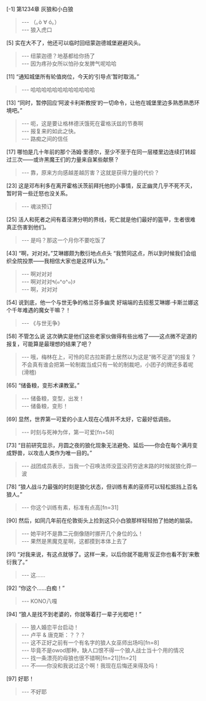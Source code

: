 
[-1] 第1234章 灰狼和小白狼
>--- （｡ò ∀ ó｡）<br>
>--- 狼入虎口<br>

[5] 实在大不了，他还可以临时回纽蒙迦德城堡避避风头。
>--- 纽蒙迦德？地基都给你扬了<br>
>--- 因为疼孙女所以怕孙女发脾气呢哈哈<br>

[11] “通知城堡所有轮值岗位，今天的‘引导点’暂时取消。”
>--- 哈哈哈哈哈哈哈哈哈哈哈哈<br>

[13] “同时，暂停回应‘阿波卡利斯教授’的一切命令，让他在城堡里边多熟悉熟悉环境吧。”
>--- 呃，这是要让格林德沃饿死在霍格沃兹的节奏啊<br>
>--- 报复来的如此之快。<br>
>--- 路痴之间的信任<br>

[17] 哪怕是几十年前的那个汤姆·里德尔，至少不至于在同一层楼里边连续打转超过三次——或许黑魔王们的力量来自某些献祭？
>--- 靠，原来方向感越差越厉害？这就是获得力量的代价？<br>

[23] 这是邓布利多在离开霍格沃茨前拜托他的小事情，反正幽灵几乎不死不灭，暂时背一些迁怒也没关系。
>--- 魂淡预订<br>

[25] 活人和死者之间有着泾渭分明的界线，死亡就是他们最好的盔甲，生者很难真正伤害到他们。
>--- 是吗？那这一个月你不要吃饭了<br>

[43] “啊，对对对。”艾琳娜颇为敷衍地点点头 “我赞同这点，所以到时候我们会组织全院投票——我相信大家也是这样认为。”
>--- 啊对对对<br>
>--- 啊对对对٩(๑^o^๑)۶<br>
>--- 啊，对对对<br>

[54] 说到底，他一个与世无争的格兰芬多幽灵 好端端的去招惹艾琳娜·卡斯兰娜这个千年难遇的魔女干嘛？！
>--- 《与世无争》<br>

[58] 不管怎么说 这次确实是他们这些老家伙做得有些出格了——这点微不足道的报复，可能算是最理想的结果了吧？
>--- 哦，梅林在上，可怜的尼古拉斯爵士居然以为这是“微不足道”的报复？不会真有谁会把第一轮制裁当成只有一轮的制裁吧，小团子的牌还多着呢(滑稽)<br>

[65] “储备粮，变形术课教室。”
>--- 储备粮，变型，出发！<br>
>--- 储备粮，变形！<br>

[69] 显然，世界第一可爱的小主人现在心情并不太好，它最好低调些。
>--- 时刻与死神为伴，第一可爱[fn=58]<br>

[73] “目前研究显示，月圆之夜的狼化现象无法避免、延后——你会在每个满月变成野兽，以攻击人类作为唯一目的。”
>--- 战团成员表示，当我一个召唤法师没蓝没药穷途末路的时候就狼化莽一波<br>

[78] “狼人战斗力最强的时刻是狼化状态，但训练有素的巫师可以轻松抵挡上百名狼人。”
>--- 你这个训练有素，标准有点高[fn=31]<br>

[90] 然后，如同几年前在伦敦街头上捡到这只小白狼那样轻轻拍了拍她的脑袋。
>--- 她平时不是靠二元倒像随时挪开几个身位的么！<br>
>--- 果然是黑魔克星啊，这都摸到本体上去了<br>

[91] “对我来说，有这点就够了。这样一来，以后你就不能用‘反正你也看不到’来敷衍我了。”
>--- 这……<br>

[92] “你这个……白痴！”
>--- KONO八嘎<br>

[94] “狼人是找不到老婆的，你就等着打一辈子光棍吧！”
>--- 狼人婚恋平台启动！<br>
>--- 卢平 & 唐克斯：？？？<br>
>--- 这不正好之前有一个有名字的狼人女巫师出场吗[fn=8]<br>
>--- 毕竟不是owod那种，缺人口恨不得一个狼人战士当十个用的情况<br>
>--- 找一条漂亮的母狼也很不错啊[fn=21][fn=21]<br>
>--- 不——你没和我说过这个啊！我现在后悔还来得及吗！<br>

[97] 好耶！
>--- 不好耶<br>
